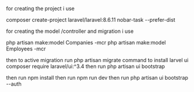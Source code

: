 for creating the project i use 

composer create-project laravel/laravel:8.6.11 nobar-task --prefer-dist

for creating the model /controller and migration i use 

php artisan make:model Companies -mcr 
php artisan make:model Employees -mcr

then to active migration run php artisan migrate 
command to install larvel ui 
 composer require laravel/ui:^3.4 
then run php artisan ui bootstrap

then run npm install
then run npm run dev
then run php artisan ui bootstrap --auth

